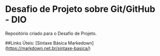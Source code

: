 # Desafio de Projeto sobre Git/GitHub - DIO

Repositório criado para o Desafio de Projeto.

##Links Úteis:
[Sintaxe Básica Markedown] (https://markdown.net.br/sintaxe-basica/)
